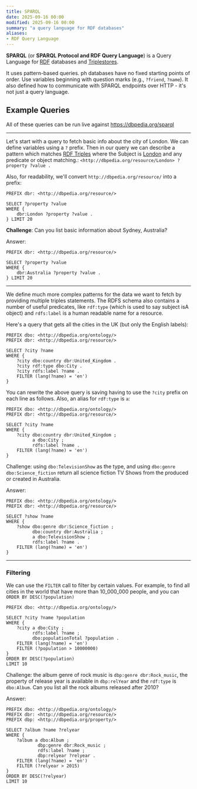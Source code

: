 ```yaml
---
title: SPARQL
date: 2025-09-16 00:00
modified: 2025-09-16 00:00
summary: "a query language for RDF databases"
aliases:
- RDF Query Language
---
```


**SPARQL** (or **SPARQL Protocol and RDF Query Language**) is a Query Language for [RDF](rdf.md) databases and [Triplestores](triplestores.md).

It uses pattern-based queries. ph databases have no fixed starting points of order.
Use variables beginning with question marks (e.g., `?friend`, `?name`). It also defined how to communicate with SPARQL endpoints over HTTP - it's not just a query language.

## Example Queries

All of these queries can be run live against https://dbpedia.org/sparql

---

Let's start with a query to fetch basic info about the city of London. We can define variables using a `?` prefix. Then in our query we can describe a pattern which matches [RDF Triples](rdf-triples.md) where the Subject is [London](https://dbpedia.org/page/London) and any predicate or object matching.: `<http://dbpedia.org/resource/London> ?property ?value .`

Also, for readability, we'll convert `http://dbpedia.org/resource/` into a prefix:

```sparql
PREFIX dbr: <http://dbpedia.org/resource/>

SELECT ?property ?value
WHERE {
    dbr:London ?property ?value .
} LIMIT 20
```

**Challenge**: Can you list basic information about Sydney, Australia?

Answer:

```sparql
PREFIX dbr: <http://dbpedia.org/resource/>

SELECT ?property ?value
WHERE {
    dbr:Australia ?property ?value .
} LIMIT 20
```

---

We define much more complex patterns for the data we want to fetch by providing multiple triples statements. The RDFS schema also contains a number of useful predicates, like `rdf:type` (which is used to say subject isA object) and `rdfs:label` is a human readable name for a resource.

Here's a query that gets all the cities in the UK (but only the English labels):

```sparql
PREFIX dbo: <http://dbpedia.org/ontology/>
PREFIX dbr: <http://dbpedia.org/resource/>

SELECT ?city ?name
WHERE {
    ?city dbo:country dbr:United_Kingdom .
    ?city rdf:type dbo:City .
    ?city rdfs:label ?name .
    FILTER (lang(?name) = 'en')
}
```

You can rewrite the above query is saving having to use the `?city` prefix on each line as follows. Also, an alias for `rdf:type` is `a`:

```sparql
PREFIX dbo: <http://dbpedia.org/ontology/>
PREFIX dbr: <http://dbpedia.org/resource/>

SELECT ?city ?name
WHERE {
    ?city dbo:country dbr:United_Kingdom ;
          a dbo:City ;
          rdfs:label ?name .
    FILTER (lang(?name) = 'en')
}
```


Challenge: using `dbo:TelevisionShow` as the type, and using `dbo:genre dbo:Science_fiction` return all science fiction TV Shows from the produced or created in Australia.

Answer:

```sparql
PREFIX dbo: <http://dbpedia.org/ontology/>
PREFIX dbr: <http://dbpedia.org/resource/>

SELECT ?show ?name
WHERE {
    ?show dbo:genre dbr:Science_fiction ;
          dbo:country dbr:Australia ;
          a dbo:TelevisionShow ;
          rdfs:label ?name .
    FILTER (lang(?name) = 'en')
}
```

---

### Filtering

We can use the `FILTER` call to filter by certain values. For example, to find all cities in the world that have more than 10_000_000 people, and you can `ORDER BY DESC(?population)`

```sparql
PREFIX dbo: <http://dbpedia.org/ontology/>

SELECT ?city ?name ?population
WHERE {
    ?city a dbo:City ;
          rdfs:label ?name ;
          dbo:populationTotal ?population .
    FILTER (lang(?name) = 'en')
    FILTER (?population > 10000000)
}
ORDER BY DESC(?population)
LIMIT 10
```

Challenge: the album genre of rock music is `dbp:genre dbr:Rock_music`, the property of release year is available in `dbp:relYear` and the `rdf:type` is `dbo:Album`. Can you list all the rock albums released after 2010?

Answer:

```sparql
PREFIX dbo: <http://dbpedia.org/ontology/>
PREFIX dbr: <http://dbpedia.org/resource/>
PREFIX dbp: <http://dbpedia.org/property/>

SELECT ?album ?name ?relyear
WHERE {
    ?album a dbo:Album ;
            dbp:genre dbr:Rock_music ;
            rdfs:label ?name ;
            dbp:relyear ?relyear .
    FILTER (lang(?name) = 'en')
    FILTER (?relyear > 2015)
}
ORDER BY DESC(?relyear)
LIMIT 10
```